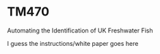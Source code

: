 # TM470
Automating the Identification of UK Freshwater Fish

I guess the instructions/white paper goes here
